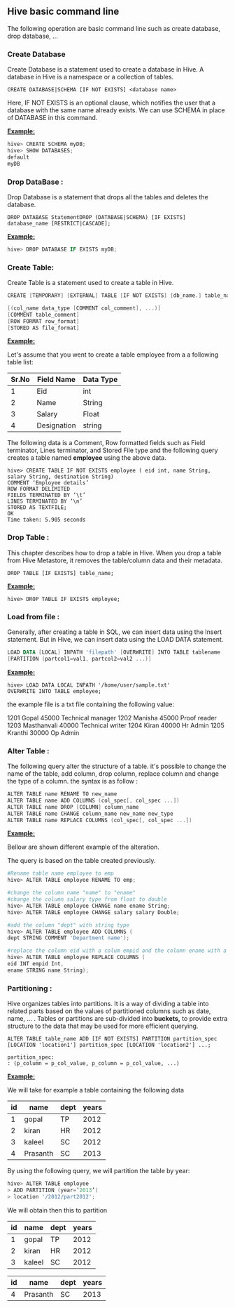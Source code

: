 ## Hive basic command line

The following operation are basic command line  such as create database, drop database, ...

### Create Database

Create Database is a statement used to create a database in Hive. A database in Hive is a namespace or a collection of tables.

`CREATE DATABASE|SCHEMA [IF NOT EXISTS] <database name>   `

Here, IF NOT EXISTS is an optional clause, which notifies the user that a database with the same name already exists. We can use SCHEMA in place of DATABASE in this command.

**<u>Example:</u>**

```powershell
hive> CREATE SCHEMA myDB;
hive> SHOW DATABASES;
default
myDB
```

### Drop DataBase :

Drop Database is a statement that drops all the tables and deletes the database.

`DROP DATABASE StatementDROP (DATABASE|SCHEMA) [IF EXISTS] database_name [RESTRICT|CASCADE];`

**<u>Example:</u>**

```powershell
hive> DROP DATABASE IF EXISTS myDB;
```

### Create Table:

Create Table is a statement used to create a table in Hive. 

```powershell
CREATE [TEMPORARY] [EXTERNAL] TABLE [IF NOT EXISTS] [db_name.] table_name

[(col_name data_type [COMMENT col_comment], ...)]
[COMMENT table_comment]
[ROW FORMAT row_format]
[STORED AS file_format]
```

**<u>Example:</u>**

Let's assume that you went to create a table employee from a a following table list:

| Sr.No | Field Name  | Data Type |
| ----- | ----------- | --------- |
| 1     | Eid         | int       |
| 2     | Name        | String    |
| 3     | Salary      | Float     |
| 4     | Designation | string    |

The following data is a Comment, Row formatted fields such as Field terminator, Lines terminator, and Stored File type and the following query creates a table named **employee** using the above data.

```
hive> CREATE TABLE IF NOT EXISTS employee ( eid int, name String,
salary String, destination String)
COMMENT ‘Employee details’
ROW FORMAT DELIMITED
FIELDS TERMINATED BY ‘\t’
LINES TERMINATED BY ‘\n’
STORED AS TEXTFILE;
OK
Time taken: 5.905 seconds
```

### Drop Table :

This chapter describes how to drop a table in Hive. When you drop a table from Hive Metastore, it removes the table/column data and their metadata.

```
DROP TABLE [IF EXISTS] table_name;
```

**<u>Example:</u>**

```
hive> DROP TABLE IF EXISTS employee;
```

### Load from file :

Generally, after creating a table in SQL, we can insert data using the Insert statement. But in Hive, we can insert data using the LOAD DATA statement.

```powershell
LOAD DATA [LOCAL] INPATH 'filepath' [OVERWRITE] INTO TABLE tablename 
[PARTITION (partcol1=val1, partcol2=val2 ...)]
```

**<u>Example:</u>**

```
hive> LOAD DATA LOCAL INPATH '/home/user/sample.txt'
OVERWRITE INTO TABLE employee;
```

the example file is a txt file containing the following value:

1201  Gopal       45000    Technical manager
1202  Manisha     45000    Proof reader
1203  Masthanvali 40000    Technical writer
1204  Kiran       40000    Hr Admin
1205  Kranthi     30000    Op Admin

### Alter Table :

The following query alter the structure of a table. it's  possible to change the name of the table, add column, drop column, replace column and change the type of a column. the syntax is as follow :

```powershell
ALTER TABLE name RENAME TO new_name
ALTER TABLE name ADD COLUMNS (col_spec[, col_spec ...])
ALTER TABLE name DROP [COLUMN] column_name
ALTER TABLE name CHANGE column_name new_name new_type
ALTER TABLE name REPLACE COLUMNS (col_spec[, col_spec ...])
```

**<u>Example:</u>**

Bellow are shown different example of the alteration.

The query is based on the table created previously.

```powershell
#Rename table name employee to emp
hive> ALTER TABLE employee RENAME TO emp;
```

```powershell
#change the column name "name" to "ename"
#change the column salary type from float to double
hive> ALTER TABLE employee CHANGE name ename String;
hive> ALTER TABLE employee CHANGE salary salary Double;
```

```powershell
#add the column "dept" with string type
hive> ALTER TABLE employee ADD COLUMNS ( 
dept STRING COMMENT 'Department name');
```

```powershell
#replace the column eid with a colum empid and the column ename with a column name
hive> ALTER TABLE employee REPLACE COLUMNS ( 
eid INT empid Int, 
ename STRING name String);
```

### Partitioning :

Hive organizes tables into partitions. It is a way of dividing a table into related parts based on the values of partitioned columns such as date, name, ... . Tables or partitions are sub-divided into **buckets,** to provide extra structure to the data that may be used for more efficient querying.

```
ALTER TABLE table_name ADD [IF NOT EXISTS] PARTITION partition_spec
[LOCATION 'location1'] partition_spec [LOCATION 'location2'] ...;

partition_spec:
: (p_column = p_col_value, p_column = p_col_value, ...)
```

**<u>Example:</u>**

We will take for example a table containing the following data

| id   | name     | dept | years |
| ---- | -------- | ---- | ----- |
| 1    | gopal    | TP   | 2012  |
| 2    | kiran    | HR   | 2012  |
| 3    | kaleel   | SC   | 2012  |
| 4    | Prasanth | SC   | 2013  |

By using the following query, we will partition the table by year:

```powershell
hive> ALTER TABLE employee
> ADD PARTITION (year=’2013’)
> location '/2012/part2012';
```

We will obtain then this to partition

| id   | name   | dept | years |
| ---- | ------ | ---- | ----- |
| 1    | gopal  | TP   | 2012  |
| 2    | kiran  | HR   | 2012  |
| 3    | kaleel | SC   | 2012  |

| id   | name     | dept | years |
| ---- | -------- | ---- | ----- |
| 4    | Prasanth | SC   | 2013  |



## 